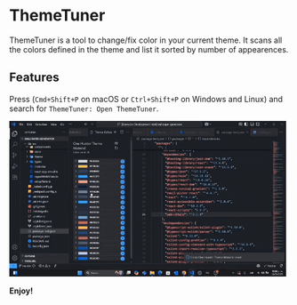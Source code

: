 # ThemeTuner

ThemeTuner is a tool to change/fix color in your current theme. It scans all the colors defined in the theme and list it sorted by number of appearences.

## Features

Press (`Cmd+Shift+P` on macOS or `Ctrl+Shift+P` on Windows and Linux) and search for `ThemeTuner: Open ThemeTuner`.

![test](media/demo.gif)

**Enjoy!**
